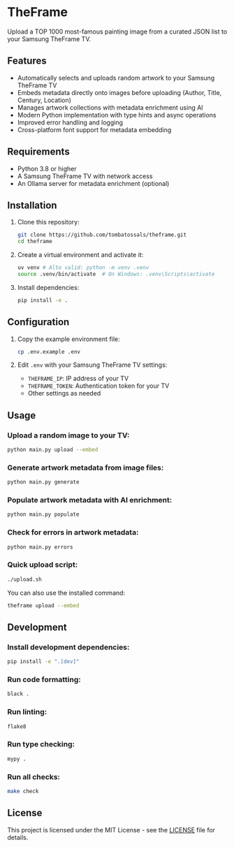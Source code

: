 # TheFrame

Upload a TOP 1000 most-famous painting image from a curated JSON list to your Samsung TheFrame TV.

## Features

- Automatically selects and uploads random artwork to your Samsung TheFrame TV
- Embeds metadata directly onto images before uploading (Author, Title, Century, Location)
- Manages artwork collections with metadata enrichment using AI
- Modern Python implementation with type hints and async operations
- Improved error handling and logging
- Cross-platform font support for metadata embedding

## Requirements

- Python 3.8 or higher
- A Samsung TheFrame TV with network access
- An Ollama server for metadata enrichment (optional)

## Installation

1. Clone this repository:

   ```bash
   git clone https://github.com/tombatossals/theframe.git
   cd theframe
   ```

2. Create a virtual environment and activate it:

   ```bash
   uv venv # Alto valid: python -m venv .venv
   source .venv/bin/activate  # On Windows: .venv\Scripts\activate
   ```

3. Install dependencies:
   ```bash
   pip install -e .
   ```

## Configuration

1. Copy the example environment file:

   ```bash
   cp .env.example .env
   ```

2. Edit `.env` with your Samsung TheFrame TV settings:
   - `THEFRAME_IP`: IP address of your TV
   - `THEFRAME_TOKEN`: Authentication token for your TV
   - Other settings as needed

## Usage

### Upload a random image to your TV:

```bash
python main.py upload --embed
```

### Generate artwork metadata from image files:

```bash
python main.py generate
```

### Populate artwork metadata with AI enrichment:

```bash
python main.py populate
```

### Check for errors in artwork metadata:

```bash
python main.py errors
```

### Quick upload script:

```bash
./upload.sh
```

You can also use the installed command:

```bash
theframe upload --embed
```

## Development

### Install development dependencies:

```bash
pip install -e ".[dev]"
```

### Run code formatting:

```bash
black .
```

### Run linting:

```bash
flake8
```

### Run type checking:

```bash
mypy .
```

### Run all checks:

```bash
make check
```

## License

This project is licensed under the MIT License - see the [LICENSE](LICENSE) file for details.

